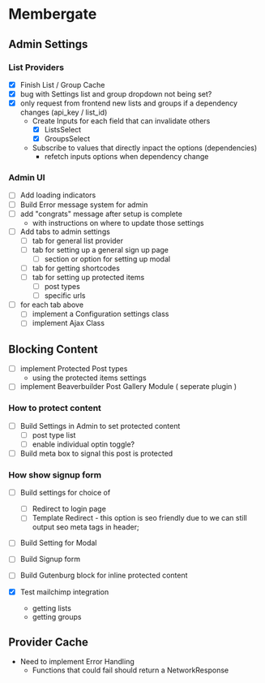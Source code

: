 # Membergate

## Admin Settings

### List Providers
- [x] Finish List / Group Cache
- [x] bug with Settings list and group dropdown not being set?
- [x] only request from frontend new lists and groups if a dependency changes (api_key / list_id)
	- Create Inputs for each field that can invalidate others
		- [x] ListsSelect
		- [x] GroupsSelect
	- Subscribe to values that directly inpact the options (dependencies)
		- refetch inputs options when dependency change
### Admin UI
- [ ] Add loading indicators
- [ ] Build Error message system for admin
- [ ] add "congrats" message after setup is complete
	- with instructions on where to update those settings
- [ ] Add tabs to admin settings
	- [ ] tab for general list provider
	- [ ] tab for setting up a general sign up page
		- [ ] section or option for setting up modal
	- [ ] tab for getting shortcodes
	- [ ] tab for setting up protected items
		- [ ] post types
		- [ ] specific urls
- [ ] for each tab above
	- [ ] implement a Configuration settings class
	- [ ] implement Ajax Class

## Blocking Content
- [ ] implement Protected Post types
	- using the protected items settings
- [ ] implement Beaverbuilder Post Gallery Module ( seperate plugin )

### How to protect content

- [ ] Build Settings in Admin to set protected content
	- [ ] post type list
	- [ ] enable individual optin toggle?
- [ ] Build meta box to signal this post is protected

### How show signup form

- [ ] Build settings for choice of
	- [ ] Redirect to login page
	- [ ] Template Redirect - this option is seo friendly due to we can still output seo meta tags in header;
- [ ] Build Setting for Modal
- [ ] Build Signup form
- [ ] Build Gutenburg block for inline protected content

- [x] Test mailchimp integration 
	 - getting lists
	 - getting groups
	
## Provider Cache

- Need to implement Error Handling
	- Functions that could fail should return a NetworkResponse

